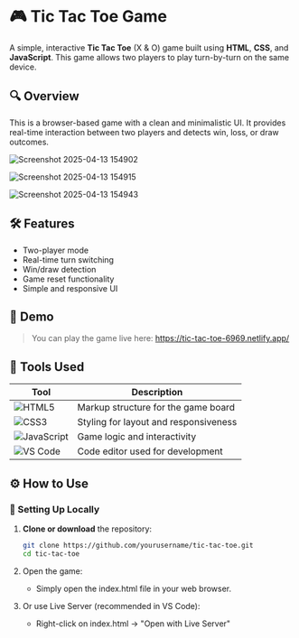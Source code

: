 # 🎮 Tic Tac Toe Game

A simple, interactive **Tic Tac Toe** (X & O) game built using **HTML**, **CSS**, and **JavaScript**. This game allows two players to play turn-by-turn on the same device.

## 🔍 Overview

This is a browser-based game with a clean and minimalistic UI. It provides real-time interaction between two players and detects win, loss, or draw outcomes.

![Screenshot 2025-04-13 154902](https://github.com/user-attachments/assets/a66f9ce3-628c-4ed3-98f0-bf8553d45e3a)


![Screenshot 2025-04-13 154915](https://github.com/user-attachments/assets/7386f81f-6f7c-4ea2-9530-dce421e78ebc)


![Screenshot 2025-04-13 154943](https://github.com/user-attachments/assets/b7d5e615-f5ab-48bc-b655-d5c0c32995ef)

## 🛠️ Features

- Two-player mode
- Real-time turn switching
- Win/draw detection
- Game reset functionality
- Simple and responsive UI

## 🚀 Demo

> You can play the game live here: https://tic-tac-toe-6969.netlify.app/

## 🧰 Tools Used

| Tool         | Description                      |
|--------------|----------------------------------|
| ![HTML5](https://img.icons8.com/color/48/html-5.png) | Markup structure for the game board |
| ![CSS3](https://img.icons8.com/color/48/css3.png)  | Styling for layout and responsiveness |
| ![JavaScript](https://img.icons8.com/color/48/javascript.png) | Game logic and interactivity |
| ![VS Code](https://img.icons8.com/color/48/visual-studio-code-2019.png) | Code editor used for development |


## ⚙️ How to Use

### 🔧 Setting Up Locally

1. **Clone or download** the repository:
   ```bash
   git clone https://github.com/yourusername/tic-tac-toe.git
   cd tic-tac-toe
2. Open the game:

   - Simply open the index.html file in your web browser.

3. Or use Live Server (recommended in VS Code):

   - Right-click on index.html → "Open with Live Server"

